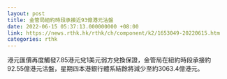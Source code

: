 ```yaml
---
layout: post
title: 金管局紐約時段承接近93億港元沽盤
date: 2022-06-15 05:37:13.000000000 +08:00
link: https://news.rthk.hk/rthk/ch/component/k2/1653049-20220615.htm
categories: rthk
---
```


港元匯價再度觸發7.85港元兌1美元弱方兌換保證，金管局在紐約時段承接約92.55億港元沽盤，星期四本港銀行體系結餘將減少至約3063.4億港元。

